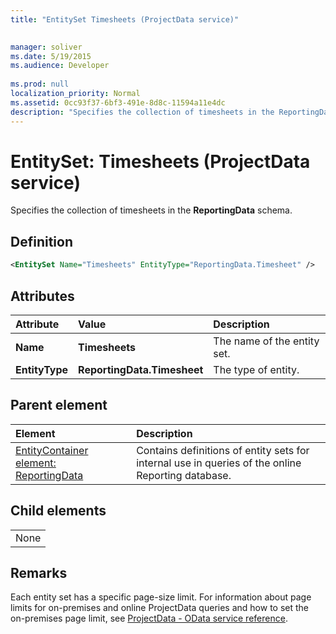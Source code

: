 ```yaml
---
title: "EntitySet Timesheets (ProjectData service)"

 
manager: soliver
ms.date: 5/19/2015
ms.audience: Developer
 
ms.prod: null
localization_priority: Normal
ms.assetid: 0cc93f37-6bf3-491e-8d8c-11594a11e4dc
description: "Specifies the collection of timesheets in the ReportingData schema."
---
```


# EntitySet: Timesheets (ProjectData service)

Specifies the collection of timesheets in the **ReportingData** schema. 
  
## Definition

```XML
<EntitySet Name="Timesheets" EntityType="ReportingData.Timesheet" />

```

## Attributes

|**Attribute**|**Value**|**Description**|
|:-----|:-----|:-----|
|**Name** <br/> |**Timesheets** <br/> |The name of the entity set.  <br/> |
|**EntityType** <br/> |**ReportingData.Timesheet** <br/> |The type of entity.  <br/> |
   
## Parent element

|**Element**|**Description**|
|:-----|:-----|
|[EntityContainer element: ReportingData](entitycontainer-reportingdata-projectdata-service.md) <br/> |Contains definitions of entity sets for internal use in queries of the online Reporting database.  <br/> |
   
## Child elements

||
|:-----|
|None |
   
## Remarks

Each entity set has a specific page-size limit. For information about page limits for on-premises and online ProjectData queries and how to set the on-premises page limit, see [ProjectData - OData service reference](projectdataproject-odata-service-reference.md).
  

